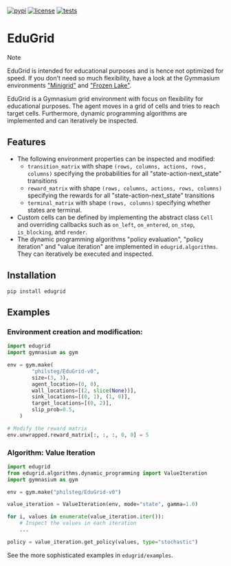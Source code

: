 [![pypi](https://img.shields.io/pypi/v/edugrid)](https://pypi.org/project/edugrid)
[![license](https://img.shields.io/github/license/philsteg/edugrid)](https://github.com/philsteg/edugrid)
[![tests](https://github.com/philsteg/edugrid/actions/workflows/python-app.yml/badge.svg)](https://github.com/philsteg/edugrid/actions/workflows/python-app.yml)

# EduGrid

> [!NOTE]
> EduGrid is intended for educational purposes and is hence not optimized for speed. If you don't need so much flexibility, have a look at the Gymmasium environments ["Minigrid"](https://minigrid.farama.org/index.html) and ["Frozen Lake"](https://gymnasium.farama.org/environments/toy_text/frozen_lake/).

EduGrid is a Gymnasium grid environment with focus on flexibility for educational purposes. The agent moves in a grid of cells and tries to reach target cells. Furthermore, dynamic programming algorithms are implemented and can iteratively be inspected.

## Features
- The following environment properties can be inspected and modified:
    - `transition_matrix` with shape `(rows, columns, actions, rows, columns)` specifying the probabilities for all "state-action-next_state" transitions
    - `reward_matrix` with shape `(rows, columns, actions, rows, columns)` specifying the rewards for all "state-action-next_state" transitions
    - `terminal_matrix` with shape `(rows, columns)` specifying whether states are terminal.
- Custom cells can be defined by implementing the abstract class `Cell` and overriding callbacks such as `on_left`, `on_entered`, `on_step`, `is_blocking`, and `render`.
- The dynamic programming algorithms "policy evaluation", "policy iteration" and "value iteration" are implemented in `edugrid.algorithms`. They can iteratively be executed and inspected.

## Installation
`pip install edugrid`

## Examples

### Environment creation and modification:

```python
import edugrid
import gymnasium as gym

env = gym.make(
        "philsteg/EduGrid-v0",
        size=(3, 3),
        agent_location=(0, 0),
        wall_locations=[(2, slice(None))],
        sink_locations=[(0, 1), (1, 0)],
        target_locations=[(0, 2)],
        slip_prob=0.5,
    )

# Modify the reward matrix
env.unwrapped.reward_matrix[:, :, :, 0, 0] = 5
```

### Algorithm: Value Iteration

```python
import edugrid
from edugrid.algorithms.dynamic_programming import ValueIteration
import gymnasium as gym

env = gym.make("philsteg/EduGrid-v0")

value_iteration = ValueIteration(env, mode="state", gamma=1.0)

for i, values in enumerate(value_iteration.iter()):
    # Inspect the values in each iteration
    ...

policy = value_iteration.get_policy(values, type="stochastic")
```

See the more sophisticated examples in `edugrid/examples`.
